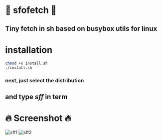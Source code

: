# :space_invader: sfofetch :space_invader:
## Tiny fetch in sh based on busybox utils for linux
# installation
```bash
chmod +x install.sh
./install.sh
```
### next, just select the distribution
## and type *sff* in term

# :fire: Screenshot :fire:
![sff1](https://media.discordapp.net/attachments/955362477137362954/957448714157445190/2022-03-27_04-18.png?raw=true)
![sff2](https://cdn.discordapp.com/attachments/955362477137362954/957696740235022366/2022-03-27_20-44.png?raw=true)
